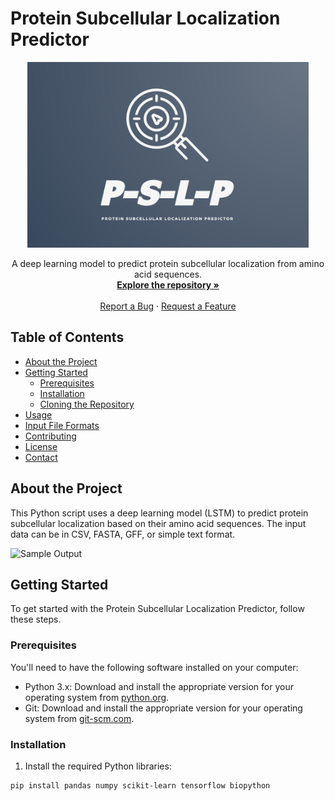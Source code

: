 # Protein Subcellular Localization Predictor

<p align="center">
  <img src="https://github.com/Andrej-Hric/cellular-compartment-predictor/blob/main/Logo/PSLP-logo_FREE_online.png"width="450">
</p>

<p align="center">
  A deep learning model to predict protein subcellular localization from amino acid sequences.
  <br />
  <a href="https://github.com/Andrej-Hric/cellular-compartment-predictor"><strong>Explore the repository »</strong></a>
  <br />
  <br />
  <a href="<URL_TO_ISSUES_PAGE>">Report a Bug</a>
  ·
  <a href="<URL_TO_FEATURE_REQUEST_PAGE>">Request a Feature</a>
</p>

## Table of Contents

- [About the Project](#about-the-project)
- [Getting Started](#getting-started)
  - [Prerequisites](#prerequisites)
  - [Installation](#installation)
  - [Cloning the Repository](#cloning-the-repository)
- [Usage](#usage)
- [Input File Formats](#input-file-formats)
- [Contributing](#contributing)
- [License](#license)
- [Contact](#contact)

## About the Project

This Python script uses a deep learning model (LSTM) to predict protein subcellular localization based on their amino acid sequences. The input data can be in CSV, FASTA, GFF, or simple text format.

![Sample Output](<URL_TO_SAMPLE_OUTPUT_IMAGE>)

## Getting Started

To get started with the Protein Subcellular Localization Predictor, follow these steps.

### Prerequisites

You'll need to have the following software installed on your computer:

- Python 3.x: Download and install the appropriate version for your operating system from [python.org](https://www.python.org/downloads/).
- Git: Download and install the appropriate version for your operating system from [git-scm.com](https://git-scm.com/downloads).

### Installation

1. Install the required Python libraries:

```sh
pip install pandas numpy scikit-learn tensorflow biopython
